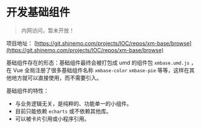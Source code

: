 # 开发基础组件

> 内网访问，暂未开放！

项目地址： [https://git.shinemo.com/projects/IOC/repos/xm-base/browse](https://git.shinemo.com/projects/IOC/repos/xm-base/browse)

基础组件存在的形态：基础组件最终会被打包成 umd 的组件包 `xmbase.umd.js` ，在 Vue 全局注册了很多基础组件名称 `xmbase-color` `xmbase-pie` 等等，这样在其他地方就可以直接使用，而不需要引入。

基础组件的特性：

- 与业务逻辑无关，是纯粹的、功能单一的小组件。
- 目前只能依赖 `echarts` 或不依赖其他库。
- 可以被卡片引用或小程序引用。